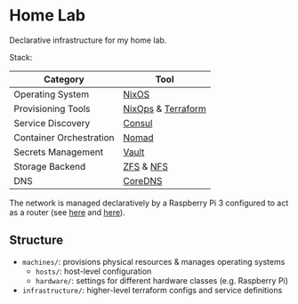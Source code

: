 # Home Lab

Declarative infrastructure for my home lab.

Stack:

| Category | Tool |
|----------|------|
| Operating System | [NixOS](https://nixos.org/) |
| Provisioning Tools | [NixOps](https://github.com/NixOS/nixops) & [Terraform](https://www.terraform.io/) |
| Service Discovery | [Consul](https://www.consul.io/) |
| Container Orchestration | [Nomad](https://www.nomadproject.io/) |
| Secrets Management | [Vault](https://www.vaultproject.io/) |
| Storage Backend | [ZFS](https://github.com/openzfs/zfs) & [NFS](https://en.wikipedia.org/wiki/Network_File_System) |
| DNS | [CoreDNS](https://coredns.io/) |

The network is managed declaratively by a Raspberry Pi 3 configured to act as a router (see [here](./machines/hosts/viki/default.nix) and [here](./machines/services/router.nix)).

## Structure

- `machines/`: provisions physical resources & manages operating systems
  - `hosts/`: host-level configuration
  - `hardware/`: settings for different hardware classes (e.g. Raspberry Pi)
- `infrastructure/`: higher-level terraform configs and service definitions
